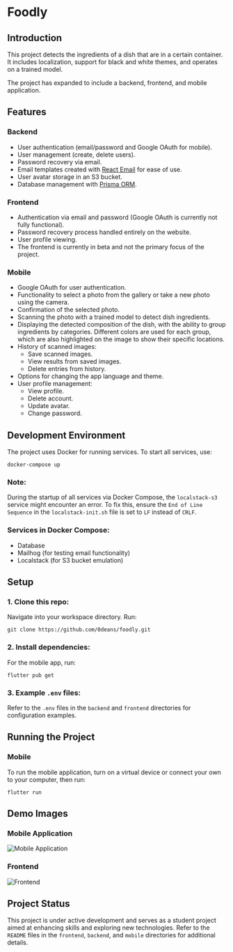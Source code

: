 # Foodly

## Introduction

This project detects the ingredients of a dish that are in a certain container. It includes localization, support for black and white themes, and operates on a trained model.

The project has expanded to include a backend, frontend, and mobile application.

## Features

### Backend

- User authentication (email/password and Google OAuth for mobile).
- User management (create, delete users).
- Password recovery via email.
- Email templates created with [React Email](https://react.email/) for ease of use.
- User avatar storage in an S3 bucket.
- Database management with [Prisma ORM](https://www.prisma.io/).

### Frontend

- Authentication via email and password (Google OAuth is currently not fully functional).
- Password recovery process handled entirely on the website.
- User profile viewing.
- The frontend is currently in beta and not the primary focus of the project.

### Mobile

- Google OAuth for user authentication.
- Functionality to select a photo from the gallery or take a new photo using the camera.
- Confirmation of the selected photo.
- Scanning the photo with a trained model to detect dish ingredients.
- Displaying the detected composition of the dish, with the ability to group ingredients by categories. Different colors are used for each group, which are also highlighted on the image to show their specific locations.
- History of scanned images:
  - Save scanned images.
  - View results from saved images.
  - Delete entries from history.
- Options for changing the app language and theme.
- User profile management:
  - View profile.
  - Delete account.
  - Update avatar.
  - Change password.

## Development Environment

The project uses Docker for running services. To start all services, use:

```
docker-compose up
```

### Note:

During the startup of all services via Docker Compose, the `localstack-s3` service might encounter an error. To fix this, ensure the `End of Line Sequence` in the `localstack-init.sh` file is set to `LF` instead of `CRLF`.

### Services in Docker Compose:

- Database
- Mailhog (for testing email functionality)
- Localstack (for S3 bucket emulation)

## Setup

### 1. Clone this repo:

Navigate into your workspace directory. Run:

```
git clone https://github.com/0deans/foodly.git
```

### 2. Install dependencies:

For the mobile app, run:

```
flutter pub get
```

### 3. Example `.env` files:

Refer to the `.env` files in the `backend` and `frontend` directories for configuration examples.

## Running the Project

### Mobile

To run the mobile application, turn on a virtual device or connect your own to your computer, then run:

```
flutter run
```

## Demo Images

### Mobile Application
![Mobile Application]( https://i.imgur.com/hhMVztz.png )

### Frontend
![Frontend](https://i.imgur.com/60DVUd7.png)

## Project Status

This project is under active development and serves as a student project aimed at enhancing skills and exploring new technologies. Refer to the `README` files in the `frontend`, `backend`, and `mobile` directories for additional details.

